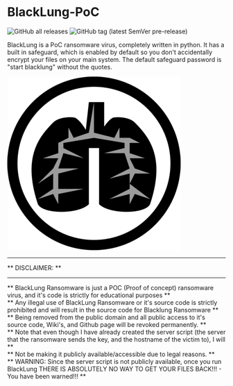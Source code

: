 # BlackLung-PoC
![GitHub all releases](https://img.shields.io/github/downloads/PlayzDev/BlackLung-PoC/total?style=flat-square&logo=GitHub&link=https%3A%2F%2Fgithub.com%2FPlayzDev%2FBlackLung-PoC%2Freleases) ![GitHub tag (latest SemVer pre-release)](https://img.shields.io/github/v/tag/PlayzDev/BlackLung-PoC?style=flat-square&logo=GitHub&label=Version)




BlackLung is a PoC ransomware virus, completely written in python. It has a built in safeguard, which is enabled by default so you don't accidentally encrypt your files on your main system. The default safeguard  password is "start blacklung" without the quotes. 

![BlackLung!](/Images/black-lung.png)

**                                                                                                                                                                             **

** DISCLAIMER: **
**                                                                                                                                                                             **  
**   BlackLung Ransomware is just a POC  (Proof of concept) ransomware virus, and it's code is strictly for educational purposes                                               **  
**   Any illegal use of BlackLung Ransomware or it's source code is strictly prohibited and will result in the source code for Blacklung Ransomware                            **  
**   Being removed from the public domain and all public access to it's source code, Wiki's, and Github page will be revoked permanently.                                      **  
**   Note that even though I have already created the server script (the server that the ransomware sends the key, and the hostname of the victim to), I will                  **  
**   Not be making it publicly available/accessible due to legal reasons.                                                                                                      **  
** WARNING: Since the server script is not publicly available, once you run BlackLung THERE IS ABSOLUTELY NO WAY TO GET YOUR FILES BACK!!! - You have been warned!!!           **            
